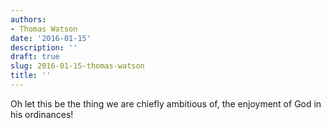 ```yaml
---
authors:
- Thomas Watson
date: '2016-01-15'
description: ''
draft: true
slug: 2016-01-15-thomas-watson
title: ''
---
```

Oh let this be the thing we are chiefly ambitious of, the enjoyment of God in his ordinances!



